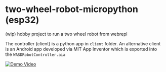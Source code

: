 # two-wheel-robot-micropython (esp32)
(wip) hobby project to run a two wheel robot from webrepl

The controller (client) is a python app in `client` folder.
An alternative client is an Android app developed via MIT App Inventor which is exported into the `WASDRobotController.aia
`

[![Demo Video](https://img.youtube.com/vi/eFiGaoJmE9k/hqdefault.jpg)](https://youtube.com/shorts/eFiGaoJmE9k)
